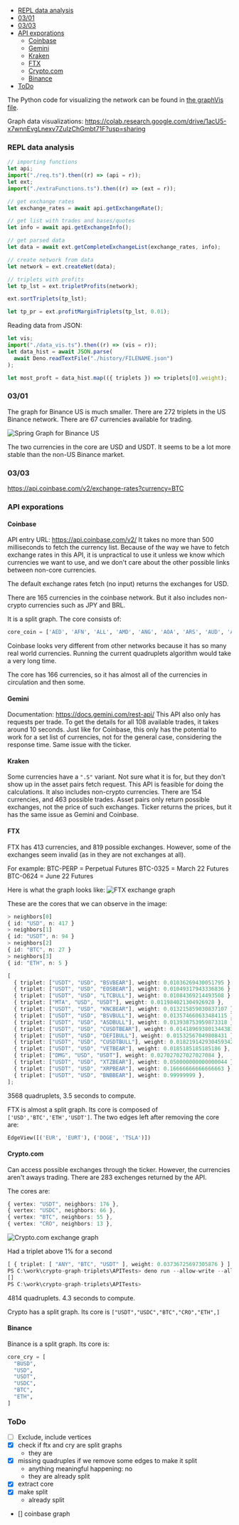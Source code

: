 - [REPL data analysis](#repl-data-analysis)
- [03/01](#0301)
- [03/03](#0303)
- [API exporations](#api-exporations)
  - [Coinbase](#coinbase)
  - [Gemini](#gemini)
  - [Kraken](#kraken)
  - [FTX](#ftx)
  - [Crypto.com](#cryptocom)
  - [Binance](#binance)
- [ToDo](#todo)

The Python code for visualizing the network can be found in [the graphVis file](graphVis.py).

Graph data visualizations: https://colab.research.google.com/drive/1acU5-x7wnnEvgLnexv7ZuIzChGmbt71F?usp=sharing

### REPL data analysis

```ts
// importing functions
let api;
import("./req.ts").then((r) => (api = r));
let ext;
import("./extraFunctions.ts").then((r) => (ext = r));

// get exchange rates
let exchange_rates = await api.getExchangeRate();

// get list with trades and bases/quotes
let info = await api.getExchangeInfo();

// get parsed data
let data = await ext.getCompleteExchangeList(exchange_rates, info);

// create network from data
let network = ext.createNet(data);

// triplets with profits
let tp_lst = ext.tripletProfits(network);

ext.sortTriplets(tp_lst);

let tp_pr = ext.profitMarginTriplets(tp_lst, 0.01);
```

Reading data from JSON:

```ts
let vis;
import("./data_vis.ts").then((r) => (vis = r));
let data_hist = await JSON.parse(
  await Deno.readTextFile("./history/FILENAME.json")
);

let most_proft = data_hist.map(({ triplets }) => triplets[0].weight);
```

### 03/01

The graph for Binance US is much smaller.
There are 272 triplets in the US Binance network.
There are 67 currencies available for trading.

![Spring Graph for Binance US](./img/us_binance.png)

The two currencies in the core are USD and USDT.
It seems to be a lot more stable than the non-US Binance market.

### 03/03

https://api.coinbase.com/v2/exchange-rates?currency=BTC

### API exporations

#### Coinbase

API entry URL: https://api.coinbase.com/v2/
It takes no more than 500 milliseconds to fetch the currency list.
Because of the way we have to fetch exchange rates in this API,
it is unpractical to use it unless we know which
currencies we want to use, and we don't care about the other possible
links between non-core currencies.

The default exchange rates fetch (no input) returns the exchanges for USD.

There are 165 currencies in the coinbase network.
But it also includes non-crypto currencies such as JPY and BRL.

It is a split graph.
The core consists of:

```py
core_coin = ['AED', 'AFN', 'ALL', 'AMD', 'ANG', 'AOA', 'ARS', 'AUD', 'AWG', 'AZN', 'BAM', 'BBD', 'BDT', 'BGN', 'BHD', 'BIF', 'BMD', 'BND', 'BOB', 'BRL', 'BSD', 'BTN', 'BWP', 'BYN', 'BYR', 'BZD', 'CAD', 'CDF', 'CHF', 'CLF', 'CLP', 'CNY', 'COP', 'CRC', 'CUC', 'CVE', 'CZK', 'DJF', 'DKK', 'DOP', 'DZD', 'EGP', 'ETB', 'EUR', 'FJD', 'FKP', 'GBP', 'GEL', 'GHS', 'GIP', 'GMD', 'GNF', 'GTQ', 'GYD', 'HKD', 'HNL', 'HRK', 'HTG', 'HUF', 'IDR', 'ILS', 'INR', 'IQD', 'ISK', 'JMD', 'JOD', 'JPY', 'KES', 'KGS', 'KHR', 'KMF', 'KRW', 'KWD', 'KYD', 'KZT', 'LAK', 'LBP', 'LKR', 'LRD', 'LSL', 'LYD', 'MAD', 'MDL', 'MGA', 'MKD', 'MMK', 'MNT', 'MOP', 'MRO', 'MUR', 'MVR', 'MWK', 'MXN', 'MYR', 'MZN', 'NAD', 'NGN', 'NIO', 'NOK', 'NPR', 'NZD', 'OMR', 'PAB', 'PEN', 'PGK', 'PHP', 'PKR', 'PLN', 'PYG', 'QAR', 'RON', 'RSD', 'RUB', 'RWF', 'SAR', 'SBD', 'SCR', 'SEK', 'SHP', 'SKK', 'SLL', 'SOS', 'SRD', 'SSP', 'STD', 'SVC', 'SZL', 'THB', 'TJS', 'TMT', 'TND', 'TOP', 'TRY', 'TTD', 'TWD', 'TZS', 'UAH', 'UGX', 'UYU', 'UZS', 'VES', 'VND', 'VUV', 'WST', 'XAF', 'XAG', 'XAU', 'XCD', 'XDR', 'XOF', 'XPD', 'XPF', 'XPT', 'XTS', 'YER', 'ZAR', 'ZMW', 'JEP', 'GGP', 'IMP', 'GBX', 'CNH', 'TMM', 'ZWL', 'SGD', 'USD']
```

Coinbase looks very different from other networks because it has so many real world currencies.
Running the current quadruplets algorithm would take a very long time.

The core has 166 currencies, so it has almost all of the currencies in circulation and then some.

#### Gemini

Documentation: https://docs.gemini.com/rest-api/
This API also only has requests per trade.
To get the details for all 108 available trades, it takes around 10 seconds.
Just like for Coinbase, this only has the potential to work
for a set list of currencies, not for the general case, considering the response time.
Same issue with the ticker.

#### Kraken

Some currencies have a `".S"` variant.
Not sure what it is for, but they don't show up in the asset pairs fetch request.
This API is feasible for doing the calculations.
It also includes non-crypto currencies.
There are 154 currencies, and 463 possible trades.
Asset pairs only return possible exchanges, not the price of such exchanges.
Ticker returns the prices, but it has the same issue as Gemini and Coinbase.

#### FTX

FTX has 413 currencies, and 819 possible exchanges.
However, some of the exchanges seem invalid (as in they are not exchanges at all).

For example:
BTC-PERP = Perpetual Futures
BTC-0325 = March 22 Futures
BTC-0624 = June 22 Futures

Here is what the graph looks like:
![FTX exchange graph](img/ftx.png)

These are the cores that we can observe in the image:

```ts
> neighbors[0]
{ id: "USD", n: 417 }
> neighbors[1]
{ id: "USDT", n: 94 }
> neighbors[2]
{ id: "BTC", n: 27 }
> neighbors[3]
{ id: "ETH", n: 5 }
```

```ts
[
  { triplet: ["USDT", "USD", "BSVBEAR"], weight: 0.01036269430051795 },
  { triplet: ["USDT", "USD", "EOSBEAR"], weight: 0.01049317943336836 },
  { triplet: ["USDT", "USD", "LTCBULL"], weight: 0.01084369214493508 },
  { triplet: ["MTA", "USD", "USDT"], weight: 0.011984021304926928 },
  { triplet: ["USDT", "USD", "KNCBEAR"], weight: 0.013215859030837107 },
  { triplet: ["USDT", "USD", "BSVBULL"], weight: 0.013574660633484115 },
  { triplet: ["USDT", "USD", "ASDBULL"], weight: 0.013938753959873318 },
  { triplet: ["USDT", "USD", "CUSDTBEAR"], weight: 0.014189693801344383 },
  { triplet: ["USDT", "USD", "DEFIBULL"], weight: 0.01532567049808431 },
  { triplet: ["USDT", "USD", "CUSDTBULL"], weight: 0.018219142930459342 },
  { triplet: ["USDT", "USD", "VETBEAR"], weight: 0.0185185185185186 },
  { triplet: ["DMG", "USD", "USDT"], weight: 0.027027027027027084 },
  { triplet: ["USDT", "USD", "XTZBEAR"], weight: 0.050000000000000044 },
  { triplet: ["USDT", "USD", "XRPBEAR"], weight: 0.16666666666666663 },
  { triplet: ["USDT", "USD", "BNBBEAR"], weight: 0.99999999 },
];
```

3568 quadruplets, 3.5 seconds to compute.

FTX is almost a split graph.
Its core is composed of `['USD','BTC','ETH','USDT']`.
The two edges left after removing the core are:

```py
EdgeView([('EUR', 'EURT'), ('DOGE', 'TSLA')])
```

#### Crypto.com

Can access possible exchanges through the ticker.
However, the currencies aren't aways trading.
There are 283 exchenges returned by the API.

The cores are:

```ts
{ vertex: "USDT", neighbors: 176 },
{ vertex: "USDC", neighbors: 66 },
{ vertex: "BTC", neighbors: 55 },
{ vertex: "CRO", neighbors: 13 },
```

![Crypto.com exchange graph](img/cryptocom.png)

Had a triplet above 1% for a second

```ts
[ { triplet: [ "ANY", "BTC", "USDT" ], weight: 0.03736725697305876 } ]
PS C:\work\crypto-graph-triplets\APITests> deno run --allow-write --allow-read --allow-net analysis.ts
[]
PS C:\work\crypto-graph-triplets\APITests>
```

4814 quadruplets. 4.3 seconds to compute.

Crypto has a split graph.
Its core is `["USDT","USDC","BTC","CRO","ETH",]`

#### Binance

Binance is a split graph.
Its core is:

```py
core_cry = [
  "BUSD",
  "USD",
  "USDT",
  "USDC",
  "BTC",
  "ETH",
]
```

### ToDo

- [ ] Exclude, include vertices
- [x] check if ftx and cry are split graphs
  - they are
- [x] missing quadruples if we remove some edges to make it split
  - anything meaningful happening: no
  - they are already split
- [x] extract core
- [x] make split
  - already split
- [] coinbase graph
